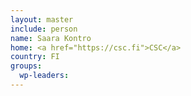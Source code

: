 ```yaml
---
layout: master
include: person
name: Saara Kontro
home: <a href="https://csc.fi">CSC</a>
country: FI
groups:
  wp-leaders:
---
```

